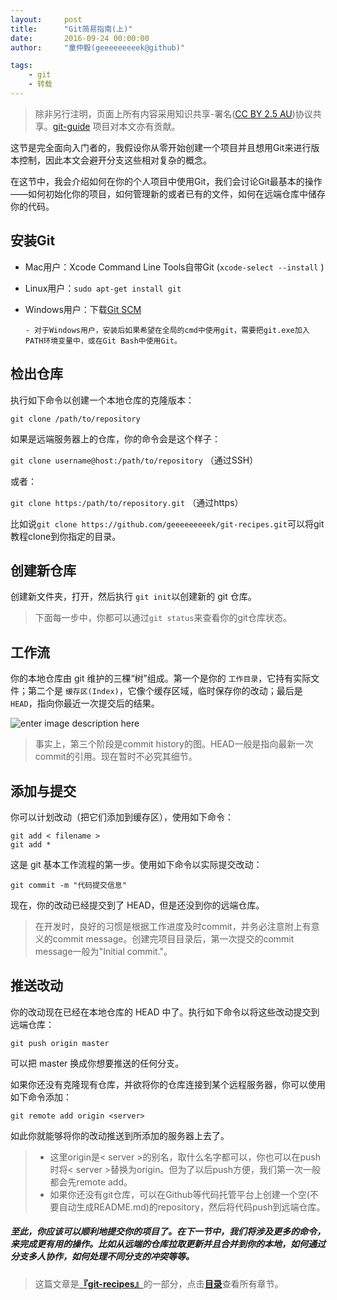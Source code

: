 ```yaml
---
layout:     post
title:      "Git简易指南(上)"
date:       2016-09-24 00:00:00
author:     "童仲毅(geeeeeeeeek@github)"

tags:
    - git
    - 转载
---
```


> 除非另行注明，页面上所有内容采用知识共享-署名([CC BY 2.5 AU](http://creativecommons.org/licenses/by/2.5/au/deed.zh))协议共享。[git-guide](https://github.com/rogerdudler/git-guide/) 项目对本文亦有贡献。

这节是完全面向入门者的，我假设你从零开始创建一个项目并且想用Git来进行版本控制，因此本文会避开分支这些相对复杂的概念。

在这节中，我会介绍如何在你的个人项目中使用Git，我们会讨论Git最基本的操作——如何初始化你的项目，如何管理新的或者已有的文件，如何在远端仓库中储存你的代码。

## 安装Git

- Mac用户：Xcode Command Line Tools自带Git (`xcode-select --install` )

- Linux用户：`sudo apt-get install git`

- Windows用户：下载[Git SCM](git-for-windows.github.io)

  ```
  - 对于Windows用户，安装后如果希望在全局的cmd中使用git，需要把git.exe加入PATH环境变量中，或在Git Bash中使用Git。
  ```

## 检出仓库

执行如下命令以创建一个本地仓库的克隆版本：

`git clone /path/to/repository`

如果是远端服务器上的仓库，你的命令会是这个样子：

`git clone username@host:/path/to/repository` （通过SSH）

或者：

`git clone https:/path/to/repository.git` （通过https）

比如说`git clone https://github.com/geeeeeeeeek/git-recipes.git`可以将git教程clone到你指定的目录。

## 创建新仓库

创建新文件夹，打开，然后执行 `git init`以创建新的 git 仓库。

> 下面每一步中，你都可以通过`git status`来查看你的git仓库状态。

## 工作流

你的本地仓库由 git 维护的三棵“树”组成。第一个是你的 `工作目录`，它持有实际文件；第二个是 `缓存区(Index)`，它像个缓存区域，临时保存你的改动；最后是 `HEAD`，指向你最近一次提交后的结果。

![enter image description here](http://www.bootcss.com/p/git-guide/img/trees.png)

> 事实上，第三个阶段是commit history的图。HEAD一般是指向最新一次commit的引用。现在暂时不必究其细节。

## 添加与提交

你可以计划改动（把它们添加到缓存区），使用如下命令：

```
git add < filename >
git add *
```

这是 git 基本工作流程的第一步。使用如下命令以实际提交改动：

```
git commit -m "代码提交信息"
```

现在，你的改动已经提交到了 HEAD，但是还没到你的远端仓库。

> 在开发时，良好的习惯是根据工作进度及时commit，并务必注意附上有意义的commit message。创建完项目目录后，第一次提交的commit message一般为"Initial commit."。

## 推送改动

你的改动现在已经在本地仓库的 HEAD 中了。执行如下命令以将这些改动提交到远端仓库：

```
git push origin master
```

可以把 master 换成你想要推送的任何分支。

如果你还没有克隆现有仓库，并欲将你的仓库连接到某个远程服务器，你可以使用如下命令添加：

```
git remote add origin <server>
```

如此你就能够将你的改动推送到所添加的服务器上去了。

> - 这里origin是< server >的别名，取什么名字都可以，你也可以在push时将< server >替换为origin。但为了以后push方便，我们第一次一般都会先remote add。
> - 如果你还没有git仓库，可以在Github等代码托管平台上创建一个空(不要自动生成README.md)的repository，然后将代码push到远端仓库。

##### 至此，你应该可以顺利地提交你的项目了。在下一节中，我们将涉及更多的命令，来完成更有用的操作。比如从远端的仓库拉取更新并且合并到你的本地，如何通过分支多人协作，如何处理不同分支的冲突等等。



> 这篇文章是[**『git-recipes』**](https://github.com/geeeeeeeeek/git-recipes/)的一部分，点击[**目录**](https://github.com/geeeeeeeeek/git-recipes/wiki/)查看所有章节。

